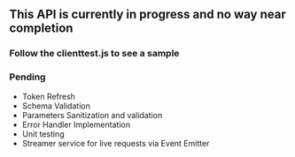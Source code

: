 ## This API is currently in progress and no way near completion

### Follow the clienttest.js to see a sample

### Pending
* Token Refresh
* Schema Validation
* Parameters Sanitization and validation
* Error Handler Implementation
* Unit testing 
* Streamer service for live requests via Event Emitter